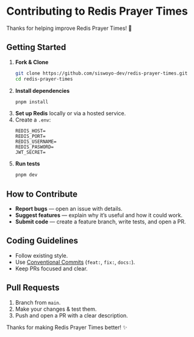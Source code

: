 # Contributing to Redis Prayer Times

Thanks for helping improve Redis Prayer Times! 🌙  

## Getting Started
1. **Fork & Clone**
   ```bash
   git clone https://github.com/siswoyo-dev/redis-prayer-times.git
   cd redis-prayer-times
   ```
2. **Install dependencies**
   ```bash
   pnpm install
   ```
3. **Set up Redis** locally or via a hosted service.  
4. Create a `.env`:
   ```env
   REDIS_HOST=
   REDIS_PORT=
   REDIS_USERNAME=
   REDIS_PASWORD=
   JWT_SECRET=
   ```
5. **Run tests**
   ```bash
   pnpm dev
   ```

## How to Contribute
- **Report bugs** — open an issue with details.
- **Suggest features** — explain why it’s useful and how it could work.
- **Submit code** — create a feature branch, write tests, and open a PR.

## Coding Guidelines
- Follow existing style.
- Use [Conventional Commits](https://www.conventionalcommits.org/) (`feat:`, `fix:`, `docs:`).
- Keep PRs focused and clear.

## Pull Requests
1. Branch from `main`.
2. Make your changes & test them.
3. Push and open a PR with a clear description.

Thanks for making Redis Prayer Times better! ✨
